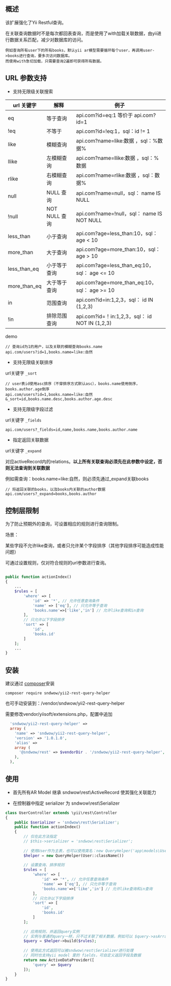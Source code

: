 概述
------
该扩展强化了Yii Restful查询。

在关联查询数据时不是每次都回表查询，而是使用了with加载关联数据，由yii进行数据关系匹配，减少对数据库的访问。

```
例如查询所有user下的所有books，默认yii ar模型需要循环每个user，再调用user->books进行查询，要多次访问数据库。
而使用with急切加载，只需要查询2遍即可获得所有数据。
```
URL 参数支持
---
- 支持无限级关联搜索

url 关键字 | 解释 | 例子
---|---|---
eq | 等于查询 | api.com?id=eq:1 等价于 api.com?id=1
!eq | 不等于 | api.com?id=!eq:1，sql：id != 1
like | 模糊查询| api.com?name=like:数据 ，sql：%数据% 
llike | 左模糊查询| api.com?name=llike:数据 ，sql：%数据 
rlike | 右模糊查询| api.com?name=rlike:数据 ，sql：数据%
null | NULL 查询 | api.com?name=null，sql： name IS NULL
!null | NOT NULL 查询 | api.com?name=!null，sql： name IS NOT NULL
less_than | 小于查询 | api.com?age=less_than:10，sql： age < 10
more_than | 大于查询 | api.com?age=more_than:10，sql： age > 10
less_than_eq | 小于等于查询 | api.com?age=less_than_eq:10，sql： age <= 10
more_than_eq | 大于等于查询 | api.com?age=more_than_eq:10，sql： age >= 10
in | 范围查询 | api.com?id=in:1,2,3，sql： id IN (1,2,3)
!in | 排除范围查询 | api.com?id=！in:1,2,3，sql： id NOT IN (1,2,3)

demo
```
// 查询id为1的用户，以及关联的模糊查询books.name
api.com/users?id=1,books.name=like:自然
```

- 支持无限级关联排序

url关键字 `_sort`
```
// user表id使用asc排序（不穿排序方式默认asc），books.name使用倒序，books.author.age倒序
api.com/users?id=1,books.name=like:自然&_sort=id,books.name.desc,books.author.age.desc
```

- 支持无限级字段过滤

url关键字 `_fields`
```
api.com/users?_fields=id,name,books.name,books.author.name
```

- 指定返回关联数据

url关键字 `_expand`

对应activeRecord内的relations。**以上所有关联查询必须先在此参数中设定，否则无法查询到关联数据**

例如需查询：books.name=like:自然，则必须先通过_expand关联books

```
// 将返回关联的books，以及books内关联的author数据
api.com/users?_expand=books,books.author
```

控制层限制
----
为了防止预期外的查询，可设置相应的规则进行查询限制。

场景：

某些字段不允许like查询，或者只允许某个字段排序（其他字段排序可能造成性能问题）

可通过设置规则，仅对符合规则的url参数进行查询。


```php

public function actionIndex()
{
    ...
    $rules = [
        'where' => [
            'id' => '*', // 允许任意查询条件
            'name' => ['eq'], // 只允许等于查询
            'books.name'=>['like','in'] // 允许like查询和in查询
        ],
        // 只允许以下字段排序
        'sort' => [
            'id',
            'books.id'
        ]
    ];
    ...
}
```

安装
-----
建议通过 [composer](http://getcomposer.org/download/)安装
```
composer require sndwow/yii2-rest-query-helper
```
也可手动安装到：/vendor/sndwow/yii2-rest-query-helper

需要修改vendor/yiisoft/extensions.php，配置中追加
```php
  'sndwow/yii2-rest-query-helper' => 
  array (
    'name' => 'sndwow/yii2-rest-query-helper',
    'version' => '1.0.1.0',
    'alias' => 
    array (
      '@sndwow/rest' => $vendorDir . '/sndwow/yii2-rest-query-helper',
    ),
  ),
```

使用
-----
- 首先所有AR Model 继承 sndwow\rest\ActiveRecord 使其强化关联能力

- 在控制器中指定 serializer 为 sndwow\rest\Serializer
```php
class UserController extends \yii\rest\Controller
{
    public $serializer = 'sndwow\rest\Serializer';
    public function actionIndex()
    {
        // 仅在此方法指定
        // $this->serializer = 'sndwow\rest\Serializer';
        
        // 使用User作为主表，也可以使用类名：new QueryHelper('app\models\User')
        $helper = new QueryHelper(User::className())
        
        // 设置查询、排序规则
        $rules = [
            'where' => [
                'id' => '*', // 允许任意查询条件
                'name' => ['eq'], // 只允许等于查询
                'books.name'=>['like','in'] // 允许like查询和in查询
            ],
            // 只允许以下字段排序
            'sort' => [
                'id',
                'books.id'
            ]
        ];
            
        // 应用规则，并返回query实例
        // 实例与普通的query一样，只不过关联了相关数据，例如可以 $query->asArray()->all()
        $query = $helper->build($rules);
        
        // 使用此方式返回可以被sndwow\rest\Serializer进行处理
        // 同时也支持yii model 里的 fields，可自定义返回字段及数据
        return new ActiveDataProvider([
            'query' => $query
        ]);
    }
}
```
